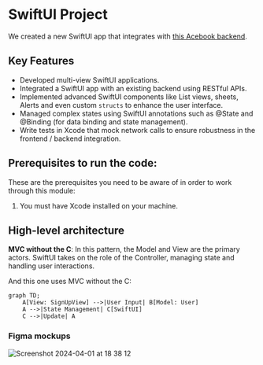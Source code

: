 # SwiftUI Project

We created a new SwiftUI app that integrates with
[this Acebook backend](https://github.com/makersacademy/Mobile-Acebook-backend).


## Key Features 

- Developed multi-view SwiftUI applications.
- Integrated a SwiftUI app with an existing backend using RESTful APIs.
- Implemented advanced SwiftUI components like List views, sheets, Alerts and even
  custom `structs` to enhance the user interface.
- Managed complex states using SwiftUI annotations such as @State and @Binding
  (for data binding and state management).
- Write tests in Xcode that mock network calls to ensure robustness in the
  frontend / backend integration.

## Prerequisites to run the code:

These are the prerequisites you need to be aware of in order to work through
this module:

1. You must have Xcode installed on your machine.

## High-level architecture

**MVC without the C**: In this pattern, the Model and View are the primary
   actors. SwiftUI takes on the role of the Controller, managing state and
   handling user interactions.

And this one uses MVC without the C:

```mermaid
graph TD;
    A[View: SignUpView] -->|User Input| B[Model: User]
    A -->|State Management| C[SwiftUI]
    C -->|Update| A
```

### Figma mockups
![Screenshot 2024-04-01 at 18 38 12](https://github.com/KatieAnthon/AceBookMobile/assets/94082001/f7f52be2-58d3-4483-b9df-f392d60726de)


